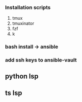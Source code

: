 ### Installation scripts
1. tmux
2. tmuxinator
3. fzf
4. k

### bash install -> ansible

### add ssh keys to ansible-vault

## python lsp

## ts lsp

